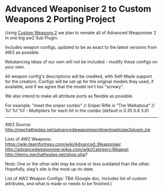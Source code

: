 # Advanced Weaponiser 2 to Custom Weapons 2 Porting Project

Using [Custom Weapons 2](https://github.com/404UserNotFound/CustomWeapons2) we plan to remake all of Advanced Weaponiser 2 in one big aw2 Sub Plugin.

Includes weapon configs, updated to be as exact to the latest versions from AW2 as possible.

Rebalancing ideas of our own will not be included - modify these configs on your own.

All weapon config's descriptions will be credited, with Self-Made support for the creators.
Configs will be set up for the original models they used, if available, and if we agree that the model isn't too "screwy".

We also intend to make all attribute ports as flexible as possible.

For example:
"meet the sniper combo"                       // Sniper Rifle is "The Walkabout"
// %f %f %f - Multipliers for each hit in the combo (default is 0.35 0.6 3.0)

<hr>

AW2 Source:
http://mechatheslag.net/advancedweaponiser/downloads/aw2plugin.zip

Lists of AW2 Weapons:
https://wiki.teamfortress.com/wiki/Advanced_Weaponiser
http://advancedweaponiser.wikia.com/wiki/Category:Weapon
http://items.mechatheslag.net/shop.php?

Note: One or the other wiki may be more or less outdated than the other. Hopefully, slag's site is the most up-to-date.

List of AW2 Weapon Configs: TBA
(Google doc, includes list of custom attributes, and what is made or needs to be finished.)